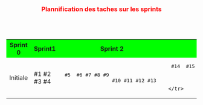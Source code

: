 
<div style="margin: 100px auto;" >

<h3 style="color:red;text-align:center;margin-bottom:70px;">Plannification des taches sur les sprints</h3>
<table width="800px" cellspacing="0" cellpadding="0">
    <tr bgcolor="#00FF00">
      <th>Sprint 0</th>
      <th>Sprint1</th>
      <th>Sprint 2</th>
      <th>Sprint 3 </th>
    </tr>
    <tr>
         <td align="center">  Initiale </td>
         <td> #1  #2 #3 #4</td>
         <td> 
           <pre> #5  #6 #7 #8 #9 
                 #10 #11 #12 #13  </pre> 
        </td>
         <td> <pre> #14  #15 #16 #17 #18
                      #19 #20  </pre> 
              
                    </td>
    </tr>
</table>
</div>
